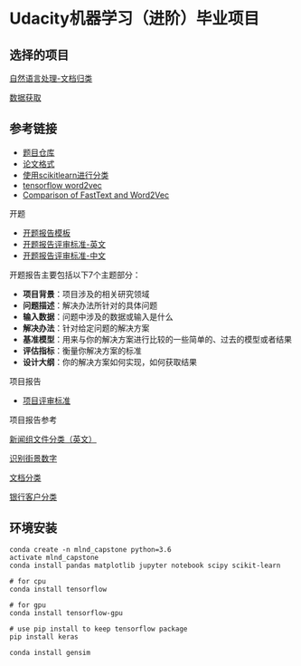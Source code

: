 # Udacity机器学习（进阶）毕业项目

## 选择的项目

[自然语言处理-文档归类](https://github.com/nd009/capstone/tree/master/document_classification)

[数据获取](http://scikit-learn.org/stable/datasets/twenty_newsgroups.html)

## 参考链接

- [题目仓库](https://github.com/nd009/capstone)
- [论文格式](https://jingyan.baidu.com/article/a948d65166e7880a2dcd2ebd.html)
- [使用scikitlearn进行分类](http://scikit-learn.org/stable/auto_examples/text/document_classification_20newsgroups.html)
- [tensorflow word2vec](https://github.com/tensorflow/tensorflow/blob/master/tensorflow/examples/tutorials/word2vec/word2vec_basic.py)
- [Comparison of FastText and Word2Vec](http://nbviewer.jupyter.org/github/jayantj/gensim/blob/683720515165a332baed8a2a46b6711cefd2d739/docs/notebooks/Word2Vec_FastText_Comparison.ipynb)

开题

- [开题报告模板](https://github.com/nd009/capstone/blob/master/capstone_proposal_template.md)
- [开题报告评审标准-英文](https://review.udacity.com/#!/rubrics/410/view)
- [开题报告评审标准-中文](https://review.udacity.com/#!/rubrics/484/view)

开题报告主要包括以下7个主题部分：

- **项目背景**：项目涉及的相关研究领域
- **问题描述**：解决办法所针对的具体问题
- **输入数据**：问题中涉及的数据或输入是什么
- **解决办法**：针对给定问题的解决方案
- **基准模型**：用来与你的解决方案进行比较的一些简单的、过去的模型或者结果
- **评估指标**：衡量你解决方案的标准
- **设计大纲**：你的解决方案如何实现，如何获取结果

项目报告

- [项目评审标准](https://review.udacity.com/#!/rubrics/273/view)

项目报告参考

[新闻组文件分类（英文）](http://cn-static.udacity.com/mlnd/Capstone_Poject_Sample01.pdf)

[识别街景数字](https://github.com/nd009/capstone/blob/master/report-example-1.pdf)

[文档分类](https://github.com/nd009/capstone/blob/master/report-example-2.pdf)

[银行客户分类](https://github.com/nd009/capstone/blob/master/report-example-3.pdf)

## 环境安装

```shell
conda create -n mlnd_capstone python=3.6
activate mlnd_capstone
conda install pandas matplotlib jupyter notebook scipy scikit-learn

# for cpu
conda install tensorflow

# for gpu
conda install tensorflow-gpu

# use pip install to keep tensorflow package
pip install keras

conda install gensim
```